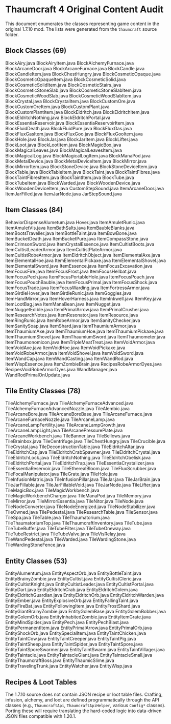 # Thaumcraft 4 Original Content Audit

This document enumerates the classes representing game content in the original 1.7.10 mod. The lists were generated from the `thaumcraft` source folder.

## Block Classes (69)

BlockAiry.java
BlockAiryItem.java
BlockAlchemyFurnace.java
BlockArcaneDoor.java
BlockArcaneFurnace.java
BlockCandle.java
BlockCandleItem.java
BlockChestHungry.java
BlockCosmeticOpaque.java
BlockCosmeticOpaqueItem.java
BlockCosmeticSolid.java
BlockCosmeticSolidItem.java
BlockCosmeticStairs.java
BlockCosmeticStoneSlab.java
BlockCosmeticStoneSlabItem.java
BlockCosmeticWoodSlab.java
BlockCosmeticWoodSlabItem.java
BlockCrystal.java
BlockCrystalItem.java
BlockCustomOre.java
BlockCustomOreItem.java
BlockCustomPlant.java
BlockCustomPlantItem.java
BlockEldritch.java
BlockEldritchItem.java
BlockEldritchNothing.java
BlockEldritchPortal.java
BlockEssentiaReservoir.java
BlockEssentiaReservoirItem.java
BlockFluidDeath.java
BlockFluidPure.java
BlockFluxGas.java
BlockFluxGasItem.java
BlockFluxGoo.java
BlockFluxGooItem.java
BlockHole.java
BlockJar.java
BlockJarItem.java
BlockLifter.java
BlockLoot.java
BlockLootItem.java
BlockMagicBox.java
BlockMagicalLeaves.java
BlockMagicalLeavesItem.java
BlockMagicalLog.java
BlockMagicalLogItem.java
BlockManaPod.java
BlockMetalDevice.java
BlockMetalDeviceItem.java
BlockMirror.java
BlockMirrorItem.java
BlockStoneDevice.java
BlockStoneDeviceItem.java
BlockTable.java
BlockTableItem.java
BlockTaint.java
BlockTaintFibres.java
BlockTaintFibresItem.java
BlockTaintItem.java
BlockTube.java
BlockTubeItem.java
BlockWarded.java
BlockWoodenDevice.java
BlockWoodenDeviceItem.java
CustomStepSound.java
ItemArcaneDoor.java
ItemJarFilled.java
ItemJarNode.java
JarStepSound.java

## Item Classes (84)

BehaviorDispenseAlumetum.java
Hover.java
ItemAmuletRunic.java
ItemAmuletVis.java
ItemBathSalts.java
ItemBaubleBlanks.java
ItemBootsTraveller.java
ItemBottleTaint.java
ItemBowBone.java
ItemBucketDeath.java
ItemBucketPure.java
ItemCompassStone.java
ItemCrimsonSword.java
ItemCrystalEssence.java
ItemCultistBoots.java
ItemCultistLeaderArmor.java
ItemCultistPlateArmor.java
ItemCultistRobeArmor.java
ItemEldritchObject.java
ItemElementalAxe.java
ItemElementalHoe.java
ItemElementalPickaxe.java
ItemElementalShovel.java
ItemElementalSword.java
ItemEssence.java
ItemFocusExcavation.java
ItemFocusFire.java
ItemFocusFrost.java
ItemFocusHellbat.java
ItemFocusPech.java
ItemFocusPortableHole.java
ItemFocusPouch.java
ItemFocusPouchBauble.java
ItemFocusPrimal.java
ItemFocusShock.java
ItemFocusTrade.java
ItemFocusWarding.java
ItemFortressArmor.java
ItemGirdleHover.java
ItemGirdleRunic.java
ItemGoggles.java
ItemHandMirror.java
ItemHoverHarness.java
ItemInkwell.java
ItemKey.java
ItemLootBag.java
ItemManaBean.java
ItemNugget.java
ItemNuggetEdible.java
ItemPrimalArrow.java
ItemPrimalCrusher.java
ItemResearchNotes.java
ItemResonator.java
ItemResource.java
ItemRingRunic.java
ItemRobeArmor.java
ItemSanityChecker.java
ItemSanitySoap.java
ItemShard.java
ItemThaumiumArmor.java
ItemThaumiumAxe.java
ItemThaumiumHoe.java
ItemThaumiumPickaxe.java
ItemThaumiumShovel.java
ItemThaumiumSword.java
ItemThaumometer.java
ItemThaumonomicon.java
ItemTripleMeatTreat.java
ItemVoidArmor.java
ItemVoidAxe.java
ItemVoidHoe.java
ItemVoidPickaxe.java
ItemVoidRobeArmor.java
ItemVoidShovel.java
ItemVoidSword.java
ItemWandCap.java
ItemWandCasting.java
ItemWandRod.java
ItemWispEssence.java
ItemZombieBrain.java
RecipesRobeArmorDyes.java
RecipesVoidRobeArmorDyes.java
WandManager.java
WandRodPrimalOnUpdate.java

## Tile Entity Classes (78)

TileAlchemyFurnace.java
TileAlchemyFurnaceAdvanced.java
TileAlchemyFurnaceAdvancedNozzle.java
TileAlembic.java
TileArcaneBore.java
TileArcaneBoreBase.java
TileArcaneFurnace.java
TileArcaneFurnaceNozzle.java
TileArcaneLamp.java
TileArcaneLampFertility.java
TileArcaneLampGrowth.java
TileArcaneLampLight.java
TileArcanePressurePlate.java
TileArcaneWorkbench.java
TileBanner.java
TileBellows.java
TileBrainbox.java
TileCentrifuge.java
TileChestHungry.java
TileCrucible.java
TileCrystal.java
TileDeconstructionTable.java
TileEldritchAltar.java
TileEldritchCap.java
TileEldritchCrabSpawner.java
TileEldritchCrystal.java
TileEldritchLock.java
TileEldritchNothing.java
TileEldritchObelisk.java
TileEldritchPortal.java
TileEldritchTrap.java
TileEssentiaCrystalizer.java
TileEssentiaReservoir.java
TileEtherealBloom.java
TileFluxScrubber.java
TileFocalManipulator.java
TileGrate.java
TileHole.java
TileInfusionMatrix.java
TileInfusionPillar.java
TileJar.java
TileJarBrain.java
TileJarFillable.java
TileJarFillableVoid.java
TileJarNode.java
TileLifter.java
TileMagicBox.java
TileMagicWorkbench.java
TileMagicWorkbenchCharger.java
TileManaPod.java
TileMemory.java
TileMirror.java
TileMirrorEssentia.java
TileNitor.java
TileNode.java
TileNodeConverter.java
TileNodeEnergized.java
TileNodeStabilizer.java
TileOwned.java
TilePedestal.java
TileResearchTable.java
TileSensor.java
TileSpa.java
TileTable.java
TileThaumatorium.java
TileThaumatoriumTop.java
TileThaumcraftInventory.java
TileTube.java
TileTubeBuffer.java
TileTubeFilter.java
TileTubeOneway.java
TileTubeRestrict.java
TileTubeValve.java
TileVisRelay.java
TileWandPedestal.java
TileWarded.java
TileWardingStone.java
TileWardingStoneFence.java

## Entity Classes (53)

EntityAlumentum.java
EntityAspectOrb.java
EntityBottleTaint.java
EntityBrainyZombie.java
EntityCultist.java
EntityCultistCleric.java
EntityCultistKnight.java
EntityCultistLeader.java
EntityCultistPortal.java
EntityDart.java
EntityEldritchCrab.java
EntityEldritchGolem.java
EntityEldritchGuardian.java
EntityEldritchOrb.java
EntityEldritchWarden.java
EntityEmber.java
EntityExplosiveOrb.java
EntityFallingTaint.java
EntityFireBat.java
EntityFollowingItem.java
EntityFrostShard.java
EntityGiantBrainyZombie.java
EntityGolemBase.java
EntityGolemBobber.java
EntityGolemOrb.java
EntityInhabitedZombie.java
EntityItemGrate.java
EntityMindSpider.java
EntityPech.java
EntityPechBlast.java
EntityPermanentItem.java
EntityPrimalArrow.java
EntityPrimalOrb.java
EntityShockOrb.java
EntitySpecialItem.java
EntityTaintChicken.java
EntityTaintCow.java
EntityTaintCreeper.java
EntityTaintPig.java
EntityTaintSheep.java
EntityTaintSpider.java
EntityTaintSpore.java
EntityTaintSporeSwarmer.java
EntityTaintSwarm.java
EntityTaintVillager.java
EntityTaintacle.java
EntityTaintacleGiant.java
EntityTaintacleSmall.java
EntityThaumcraftBoss.java
EntityThaumicSlime.java
EntityTravelingTrunk.java
EntityWatcher.java
EntityWisp.java

## Recipes & Loot Tables

The 1.7.10 source does not contain JSON recipe or loot table files. Crafting, infusion, alchemy, and loot are defined programmatically through the API classes (e.g., `ThaumcraftApi`, `ThaumcraftApiHelper`, various `Config*` classes). Porting these will require translating the hard-coded logic into data-driven JSON files compatible with 1.20.1.
